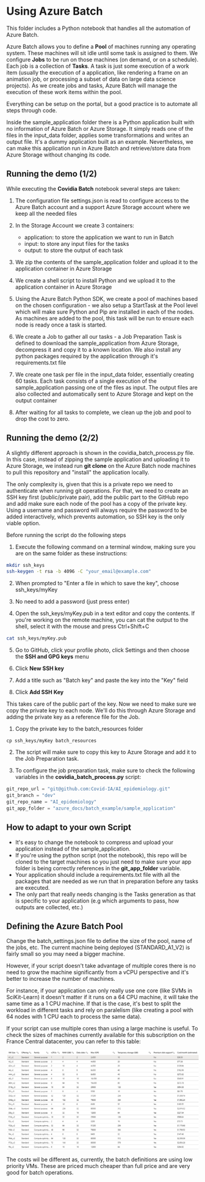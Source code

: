 # Using Azure Batch

This folder includes a Python notebook that handles all the automation of Azure Batch.

Azure Batch allows you to define a **Pool** of machines running any operating system. These machines will sit idle until some task is assigned to them. We configure **Jobs** to be run on those machines (on demand, or on a schedule). Each job is a collection of **Tasks**. A task is just some execution of a work item (usually the execution of a application, like rendering a frame on an animation job, or processing a subset of data on large data science projects). As we create jobs and tasks, Azure Batch will manage the execution of these work items within the pool.

Everything can be setup on the portal, but a good practice is to automate all steps through code.

Inside the sample_application folder there is a Python application built with no information of Azure Batch or Azure Storage. It simply reads one of the files in the input_data folder, applies some transformations and writes an output file. It's a dummy application built as an example. Nevertheless, we can make this application run in Azure Batch and retrieve/store data from Azure Storage without changing its code.

## Running the demo (1/2)

While executing the **Covidia Batch** notebook several steps are taken:

1. The configuration file settings.json is read to configure access to the Azure Batch account and a support Azure Storage account where we keep all the needed files

2. In the Storage Account we create 3 containers:
    - application: to store the application we want to run in Batch
    - input: to store any input files for the tasks
    - output: to store the output of each task

3. We zip the contents of the sample_application folder and upload it to the application container in Azure Storage
4. We create a shell script to install Python and we upload it to the application container in Azure Storage
5. Using the Azure Batch Python SDK, we create a pool of machines based on the chosen configuration - we also setup a StartTask at the Pool level which will make sure Python and Pip are installed in each of the nodes. As machines are added to the pool, this task will be run to ensure each node is ready once a task is started.
6. We create a Job to gather all our tasks - a Job Preparation Task is defined to download the sample_application from Azure Storage, decompress it and copy it to a known location. We also install any python packages required by the application through it's requirements.txt file
7. We create one task per file in the input_data folder, essentially creating 60 tasks. Each task consists of a single execution of the sample_application passing one of the files as input. The output files are also collected and automatically sent to Azure Storage and kept on the output container
8. After waiting for all tasks to complete, we clean up the job and pool to drop the cost to zero.

## Running the demo (2/2)

A slightly different approach is shown in the covidia_batch_process.py file. In this case, instead of zipping the sample application and uploading it to Azure Storage, we instead run **git clone** on the Azure Batch node machines to pull this repository and "install" the application locally.

The only complexity is, given that this is a private repo we need to authenticate when running git operations. For that, we need to create an SSH key first (public/private pair), add the public part to the GitHub repo and add make sure each node of the pool has a copy of the private key. Using a username and password will always require the password to be added interactively, which prevents automation, so SSH key is the only viable option.

Before running the script do the following steps

1. Execute the following command on a terminal window, making sure you are on the same folder as these instructions:
```bash
mkdir ssh_keys
ssh-keygen -t rsa -b 4096 -C "your_email@example.com"
```

2. When prompted to "Enter a file in which to save the key", choose ssh_keys/myKey

3. No need to add a password (just press enter)

4. Open the ssh_keys/myKey.pub in a text editor and copy the contents. If you're working on the remote machine, you can cat the output to the shell, select it with the mouse and press Ctrl+Shift+C

```bash
cat ssh_keys/myKey.pub
``` 

5. Go to GitHub, click your profile photo, click Settings and then choose the **SSH and GPG keys** menu

6. Click **New SSH key**

7. Add a title such as "Batch key" and paste the key into the "Key" field

8. Click **Add SSH Key**

This takes care of the public part of the key. Now we need to make sure we copy the private key to each node. We'll do this through Azure Storage and adding the private key as a reference file for the Job.

1. Copy the private key to the batch_resources folder
```
cp ssh_keys/myKey batch_resources
```

2. The script will make sure to copy this key to Azure Storage and add it to the Job Preparation task.

3. To configure the job preparation task, make sure to check the following variables in the **covidia_batch_process.py** script:

```python
git_repo_url = "git@github.com:Covid-IA/AI_epidemiology.git"
git_branch = "dev"
git_repo_name = "AI_epidemiology"
git_app_folder = "azure_docs/batch_example/sample_application"
```

## How to adapt to your own Script

- It's easy to change the notebook to compress and upload your application instead of the sample_application.
- If you're using the python script (not the notebook), this repo will be cloned to the target machines so you just need to make sure your app folder is being correctly references in the **git_app_folder** variable.
- Your application should include a requirements.txt file with all the packages that are needed as we run that in preparation before any tasks are executed.
- The only part that really needs changing is the Tasks generation as that is specific to your application (e.g which arguments to pass, how outputs are collected, etc.)

## Defining the Azure Batch Pool
Change the batch_settings.json file to define the size of the pool, name of the jobs, etc. The current machine being deployed (STANDARD_A1_V2) is fairly small so you may need a bigger machine.

However, if your script doesn't take advantage of multiple cores there is no need to grow the machine significantly from a vCPU perspective and it's better to increase the number of machines. 

For instance, if your application can only really use one core (like SVMs in SciKit-Learn) it doesn't matter if it runs on a 64 CPU machine, it will take the same time as a 1 CPU machine. If that is the case, it's best to split the workload in different tasks and rely on paralelism (like creating a pool with 64 nodes with 1 CPU each to process the same data).

If your script can use multiple cores than using a large machine is useful. To check the sizes of machines currently available for this subscription on the France Central datacenter, you can refer to this table:

![VM sizes](imgs/vmsizes.PNG)

The costs wil be different as, currently, the batch definitions are using low priority VMs. These are priced much cheaper than full price and are very good for batch operations. 